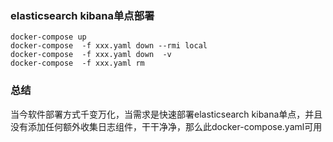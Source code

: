 ###  elasticsearch kibana单点部署

```
docker-compose up
docker-compose  -f xxx.yaml down --rmi local
docker-compose  -f xxx.yaml down  -v
docker-compose  -f xxx.yaml rm
```

### 总结
当今软件部署方式千变万化，当需求是快速部署elasticsearch kibana单点，并且没有添加任何额外收集日志组件，干干净净，那么此docker-compose.yaml可用
